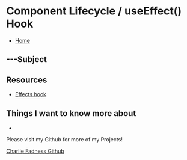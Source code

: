 # Component Lifecycle / useEffect() Hook

- [Home](https://fadnesscharlie.github.io/reading-notes/401/)

## ---Subject



## Resources

- [Effects hook](https://reactjs.org/docs/hooks-effect.html)

## Things I want to know more about

- 

Please visit my Github for more of my Projects!

[Charlie Fadness Github](https://github.com/fadnesscharlie)
